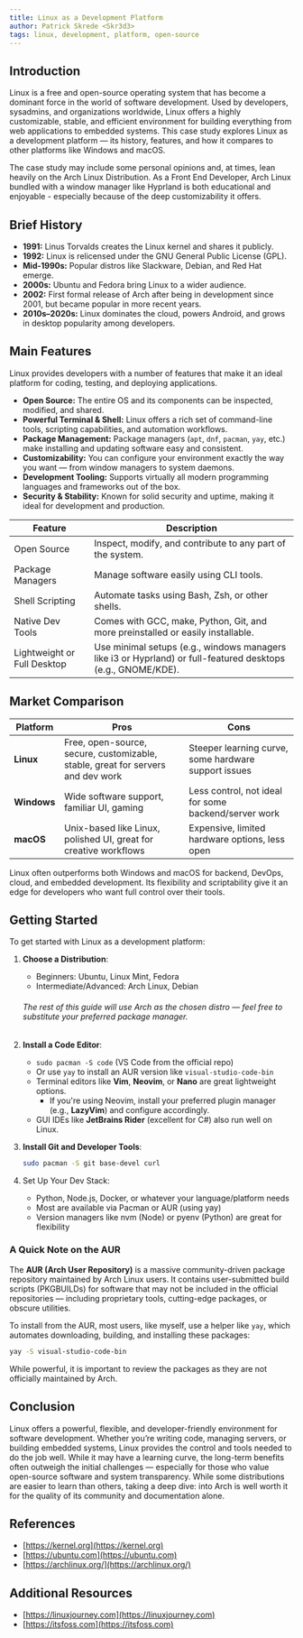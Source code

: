 ```yaml
---
title: Linux as a Development Platform
author: Patrick Skrede <Skr3d3>
tags: linux, development, platform, open-source
---
```


## Introduction

Linux is a free and open-source operating system that has become a dominant force in the world of software development. Used by developers, sysadmins, and organizations worldwide, Linux offers a highly customizable, stable, and efficient environment for building everything from web applications to embedded systems. This case study explores Linux as a development platform — its history, features, and how it compares to other platforms like Windows and macOS.

The case study may include some personal opinions and, at times, lean heavily on the Arch Linux Distribution.
As a Front End Developer, Arch Linux bundled with a window manager like Hyprland is both educational and enjoyable - especially because of the deep customizability it offers.

## Brief History

- **1991:** Linus Torvalds creates the Linux kernel and shares it publicly.
- **1992:** Linux is relicensed under the GNU General Public License (GPL).
- **Mid-1990s:** Popular distros like Slackware, Debian, and Red Hat emerge.
- **2000s:** Ubuntu and Fedora bring Linux to a wider audience.
- **2002:** First formal release of Arch after being in development since 2001, but became popular in more recent years.
- **2010s–2020s:** Linux dominates the cloud, powers Android, and grows in desktop popularity among developers.

## Main Features

Linux provides developers with a number of features that make it an ideal platform for coding, testing, and deploying applications.

- **Open Source:** The entire OS and its components can be inspected, modified, and shared.
- **Powerful Terminal & Shell:** Linux offers a rich set of command-line tools, scripting capabilities, and automation workflows.
- **Package Management:** Package managers (`apt`, `dnf`, `pacman`, `yay`, etc.) make installing and updating software easy and consistent.
- **Customizability:** You can configure your environment exactly the way you want — from window managers to system daemons.
- **Development Tooling:** Supports virtually all modern programming languages and frameworks out of the box.
- **Security & Stability:** Known for solid security and uptime, making it ideal for development and production.

| Feature | Description |
| --- | --- |
| Open Source | Inspect, modify, and contribute to any part of the system. |
| Package Managers | Manage software easily using CLI tools. |
| Shell Scripting | Automate tasks using Bash, Zsh, or other shells. |
| Native Dev Tools | Comes with GCC, make, Python, Git, and more preinstalled or easily installable. |
| Lightweight or Full Desktop | Use minimal setups (e.g., windows managers like i3 or Hyprland) or full-featured desktops (e.g., GNOME/KDE). |

## Market Comparison

| Platform | Pros | Cons |
| --- | --- | --- |
| **Linux** | Free, open-source, secure, customizable, stable, great for servers and dev work | Steeper learning curve, some hardware support issues |
| **Windows** | Wide software support, familiar UI, gaming | Less control, not ideal for some backend/server work |
| **macOS** | Unix-based like Linux, polished UI, great for creative workflows | Expensive, limited hardware options, less open |

Linux often outperforms both Windows and macOS for backend, DevOps, cloud, and embedded development. Its flexibility and scriptability give it an edge for developers who want full control over their tools.

## Getting Started

To get started with Linux as a development platform:

1. **Choose a Distribution**:
   - Beginners: Ubuntu, Linux Mint, Fedora  
   - Intermediate/Advanced: Arch Linux, Debian  
   ###### The rest of this guide will use Arch as the chosen distro — feel free to substitute your preferred package manager.

2. **Install a Code Editor**:
   - `sudo pacman -S code` (VS Code from the official repo)
   - Or use `yay` to install an AUR version like `visual-studio-code-bin`
   - Terminal editors like **Vim**, **Neovim**, or **Nano** are great lightweight options.
     - If you're using Neovim, install your preferred plugin manager (e.g., **LazyVim**) and configure accordingly.
   - GUI IDEs like **JetBrains Rider** (excellent for C#) also run well on Linux.

3. **Install Git and Developer Tools**:
   ```bash
   sudo pacman -S git base-devel curl

4. Set Up Your Dev Stack:
   - Python, Node.js, Docker, or whatever your language/platform needs
   - Most are available via Pacman or AUR (using yay)
   - Version managers like nvm (Node) or pyenv (Python) are great for flexibility

### A Quick Note on the AUR

The **AUR (Arch User Repository)** is a massive community-driven package repository maintained by Arch Linux users. It contains user-submitted build scripts (PKGBUILDs) for software that may not be included in the official repositories — including proprietary tools, cutting-edge packages, or obscure utilities.

To install from the AUR, most users, like myself, use a helper like `yay`, which automates downloading, building, and installing these packages:
```bash
yay -S visual-studio-code-bin
```

While powerful, it is important to review the packages as they are not officially maintained by Arch.

## Conclusion

Linux offers a powerful, flexible, and developer-friendly environment for software development. Whether you’re writing code, managing servers, or building embedded systems, Linux provides the control and tools needed to do the job well. While it may have a learning curve, the long-term benefits often outweigh the initial challenges — especially for those who value open-source software and system transparency.
While some distributions are easier to learn than others, taking a deep dive: into Arch is well worth it for the quality of its community and documentation alone.

## References

- [https://kernel.org](https://kernel.org)
- [https://ubuntu.com](https://ubuntu.com)
- [https://archlinux.org/](https://archlinux.org/)

## Additional Resources

- [https://linuxjourney.com](https://linuxjourney.com)
- [https://itsfoss.com](https://itsfoss.com)

